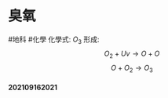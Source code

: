 # 臭氧
#地科 #化學
化學式: $O_3$
形成: 
$$O_2+Uv \rightarrow O+O$$
$$O+O_2 \rightarrow O_3$$

#### 202109162021